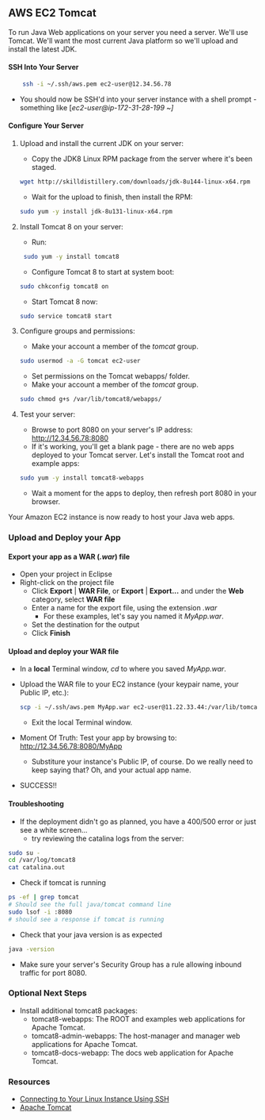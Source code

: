 ## AWS EC2 Tomcat
To run Java Web applications on your server you need a server.  We'll use Tomcat.  We'll want the most current Java platform so we'll upload and install the latest JDK.

#### SSH Into Your Server
```bash
    ssh -i ~/.ssh/aws.pem ec2-user@12.34.56.78
```

* You should now be SSH'd into your server instance with a shell prompt - something like [_ec2-user@ip-172-31-28-199 ~]_

#### Configure Your Server
1. Upload and install the current JDK on your server:
    * Copy the JDK8 Linux RPM package from the server where it's been staged.
    ```bash
    wget http://skilldistillery.com/downloads/jdk-8u144-linux-x64.rpm
    ```

    * Wait for the upload to finish, then install the RPM:
    ```bash
    sudo yum -y install jdk-8u131-linux-x64.rpm
    ```

2. Install Tomcat 8 on your server:
    * Run:
    ```bash
     sudo yum -y install tomcat8
   ```
    * Configure Tomcat 8 to start at system boot:
    ```bash
    sudo chkconfig tomcat8 on
    ```
    * Start Tomcat 8 now:
    ```bash
    sudo service tomcat8 start
    ```

3. Configure groups and permissions:
    * Make your account a member of the _tomcat_ group.
    ```bash
    sudo usermod -a -G tomcat ec2-user
    ```
    * Set permissions on the Tomcat webapps/ folder.
    * Make your account a member of the _tomcat_ group.
    ```bash
    sudo chmod g+s /var/lib/tomcat8/webapps/
    ```

4. Test your server:
   * Browse to port 8080 on your server's IP address: http://12.34.56.78:8080
   * If it's working, you'll get a blank page - there are no web apps deployed to your Tomcat server.  Let's install the Tomcat root and example apps:
    ```bash
    sudo yum -y install tomcat8-webapps
    ```
   * Wait a moment for the apps to deploy, then refresh port 8080 in your browser.

Your Amazon EC2 instance is now ready to host your Java web apps.

### Upload and Deploy your App
#### Export your app as a WAR (_.war_) file
* Open your project in Eclipse
* Right-click on the project file
    * Click **Export** | **WAR File**, or **Export** | **Export...** and under the **Web** category, select **WAR file**
    * Enter a name for the export file, using the extension *_.war_*
       *  For these examples, let's say you named it _MyApp.war_. 
    * Set the destination for the output
    * Click **Finish**  

#### Upload and deploy your WAR file
* In a **local** Terminal window, _cd_ to where you saved _MyApp.war_.
* Upload the WAR file to your EC2 instance (your keypair name, your Public IP, etc.):
    ```bash
    scp -i ~/.ssh/aws.pem MyApp.war ec2-user@11.22.33.44:/var/lib/tomcat8/webapps/
    ```
   
    * Exit the local Terminal window.
* Moment Of Truth: Test your app by browsing to: http://12.34.56.78:8080/MyApp
   * Substiture your instance's Public IP, of course.  Do we really need to keep saying that?  Oh, and your actual app name.
* SUCCESS!!

#### Troubleshooting
* If the deployment didn't go as planned, you have a 400/500 error or just see a white screen...
    * try reviewing the catalina logs from the server:
```bash
sudo su -
cd /var/log/tomcat8
cat catalina.out
```
* Check if tomcat is running
```bash
ps -ef | grep tomcat
# Should see the full java/tomcat command line
sudo lsof -i :8080
# should see a response if tomcat is running
```
* Check that your java version is as expected
```bash
java -version
```
* Make sure your server's Security Group has a rule allowing inbound traffic for port 8080.

### Optional Next Steps
* Install additional tomcat8 packages:
  * tomcat8-webapps: The ROOT and examples web applications for Apache Tomcat.
  * tomcat8-admin-webapps: The host-manager and manager web applications for Apache Tomcat.
  * tomcat8-docs-webapp: The docs web application for Apache Tomcat.

### Resources
* [Connecting to Your Linux Instance Using SSH](https://docs.aws.amazon.com/AWSEC2/latest/UserGuide/AccessingInstancesLinux.html)
* [Apache Tomcat](http://tomcat.apache.org/)


